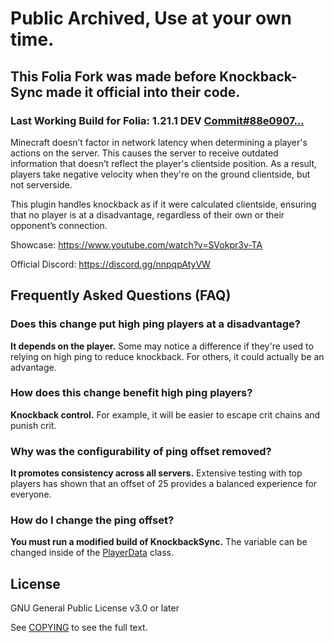 # Public Archived, Use at your own time.

## This Folia Fork was made before Knockback-Sync made it official into their code.

### Last Working Build for Folia: 1.21.1 DEV [Commit#88e0907...](https://github.com/PaperMC/Folia/commit/88e0907cadf2358e1d3e06222c0a97722ca4ce12)

Minecraft doesn’t factor in network latency when determining a player's actions on the server.
This causes the server to receive outdated information that doesn’t reflect the player's clientside position.
As a result, players take negative velocity when they're on the ground clientside, but not serverside.

This plugin handles knockback as if it were calculated clientside, ensuring that no player is at a disadvantage,
regardless of their own or their opponent’s connection.

Showcase: https://www.youtube.com/watch?v=SVokpr3v-TA

Official Discord: https://discord.gg/nnpqpAtyVW

## Frequently Asked Questions (FAQ)

### Does this change put high ping players at a disadvantage?
**It depends on the player.** Some may notice a difference if they're used to relying on high ping to reduce knockback. For others, it could actually be an advantage.

### How does this change benefit high ping players?
**Knockback control.** For example, it will be easier to escape crit chains and punish crit.

### Why was the configurability of ping offset removed?
**It promotes consistency across all servers.** Extensive testing with top players has shown that an offset of 25 provides a balanced experience for everyone.

### How do I change the ping offset?
**You must run a modified build of KnockbackSync.** The variable can be changed inside of the [PlayerData](src/main/java/me/caseload/knockbacksync/manager/PlayerData.java) class.

## License
GNU General Public License v3.0 or later

See [COPYING](COPYING) to see the full text.
